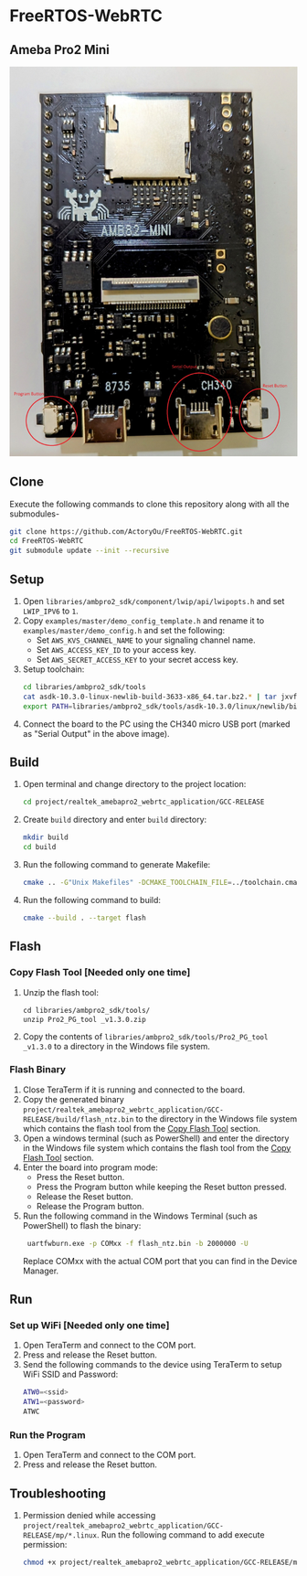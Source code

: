 # FreeRTOS-WebRTC

## Ameba Pro2 Mini
![Board Image](docs/images/board.jpg)

## Clone
Execute the following commands to clone this repository along with all the
submodules-
```sh
git clone https://github.com/ActoryOu/FreeRTOS-WebRTC.git
cd FreeRTOS-WebRTC
git submodule update --init --recursive
```

## Setup
1. Open `libraries/ambpro2_sdk/component/lwip/api/lwipopts.h` and set
   `LWIP_IPV6` to `1`.
1. Copy `examples/master/demo_config_template.h` and rename it to `examples/master/demo_config.h` and set the following:
   * Set `AWS_KVS_CHANNEL_NAME` to your signaling channel name.
   * Set `AWS_ACCESS_KEY_ID` to your access key.
   * Set `AWS_SECRET_ACCESS_KEY` to your secret access key.
1. Setup toolchain:
   ```sh
   cd libraries/ambpro2_sdk/tools
   cat asdk-10.3.0-linux-newlib-build-3633-x86_64.tar.bz2.* | tar jxvf -
   export PATH=libraries/ambpro2_sdk/tools/asdk-10.3.0/linux/newlib/bin:$PATH
   ```
1. Connect the board to the PC using the CH340 micro USB port (marked as "Serial
   Output" in the above image).

## Build
1. Open terminal and change directory to the project location:
   ```sh
   cd project/realtek_amebapro2_webrtc_application/GCC-RELEASE
   ```
1. Create `build` directory and enter `build` directory:
   ```sh
   mkdir build
   cd build
   ```
1. Run the following command to generate Makefile:
   ```sh
   cmake .. -G"Unix Makefiles" -DCMAKE_TOOLCHAIN_FILE=../toolchain.cmake
   ```
1. Run the following command to build:
   ```sh
   cmake --build . --target flash
   ```

## Flash
### Copy Flash Tool [Needed only one time]
1. Unzip the flash tool:
   ```shell
   cd libraries/ambpro2_sdk/tools/
   unzip Pro2_PG_tool _v1.3.0.zip
   ```
1. Copy the contents of `libraries/ambpro2_sdk/tools/Pro2_PG_tool _v1.3.0` to
   a directory in the Windows file system.

### Flash Binary
1. Close TeraTerm if it is running and connected to the board.
1. Copy the generated binary `project/realtek_amebapro2_webrtc_application/GCC-RELEASE/build/flash_ntz.bin`
   to the directory in the Windows file system which contains the flash tool
   from the [Copy Flash Tool](#copy-flash-tool-needed-only-one-time) section.
1. Open a windows terminal (such as PowerShell) and enter the directory in the
   Windows file system which contains the flash tool from the
   [Copy Flash Tool](#copy-flash-tool-needed-only-one-time) section.
1. Enter the board into program mode:
   * Press the Reset button.
   * Press the Program button while keeping the Reset button pressed.
   * Release the Reset button.
   * Release the Program button.
1. Run the following command in the Windows Terminal (such as PowerShell) to
   flash the binary:
   ```sh
    uartfwburn.exe -p COMxx -f flash_ntz.bin -b 2000000 -U
   ```
   Replace COMxx with the actual COM port that you can find in the Device
   Manager.

## Run
### Set up WiFi [Needed only one time]
1. Open TeraTerm and connect to the COM port.
1. Press and release the Reset button.
1. Send the following commands to the device using TeraTerm to setup WiFi SSID
   and Password:
   ```sh
   ATW0=<ssid>
   ATW1=<password>
   ATWC
   ```

### Run the Program
1. Open TeraTerm and connect to the COM port.
1. Press and release the Reset button.

## Troubleshooting

1. Permission denied while accessing `project/realtek_amebapro2_webrtc_application/GCC-RELEASE/mp/*.linux`.
   Run the following command to add execute permission:
   ```sh
   chmod +x project/realtek_amebapro2_webrtc_application/GCC-RELEASE/mp/*.linux
   ```
